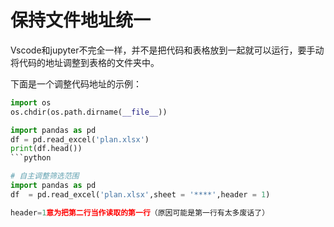 # 保持文件地址统一
Vscode和jupyter不完全一样，并不是把代码和表格放到一起就可以运行，要手动将代码的地址调整到表格的文件夹中。

下面是一个调整代码地址的示例：

```python
import os
os.chdir(os.path.dirname(__file__))

import pandas as pd
df = pd.read_excel('plan.xlsx')
print(df.head())
```python

# 自主调整筛选范围
import pandas as pd
df  = pd.read_excel('plan.xlsx',sheet = '****',header = 1)

header=1意为把第二行当作读取的第一行（原因可能是第一行有太多废话了）
